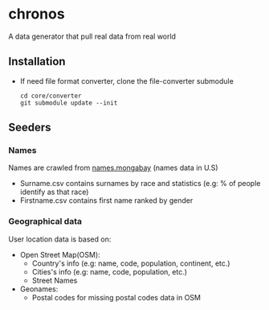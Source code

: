 # chronos

A data generator that pull real data from real world

## Installation
* If need file format converter, clone the file-converter submodule  
    ```
    cd core/converter
    git submodule update --init
    ```

## Seeders

### Names

Names are crawled from [names.mongabay](https://names.mongabay.com/) (names data in U.S)
* Surname.csv contains surnames by race and statistics (e.g: % of people identify as that race)
* Firstname.csv contains first name ranked by gender

### Geographical data
User location data is based on:
* Open Street Map(OSM):
    * Country's info (e.g: name, code, population, continent, etc.)
    * Cities's info (e.g: name, code, population, etc.)
    * Street Names
* Geonames:
    * Postal codes for missing postal codes data in OSM
